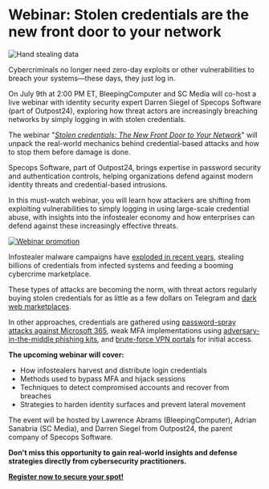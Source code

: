# Webinar: Stolen credentials are the new front door to your network

![Hand stealing data](https://www.bleepstatic.com/content/hl-images/2024/06/18/hand.jpg)

Cybercriminals no longer need zero-day exploits or other vulnerabilities to breach your systems—these days, they just log in.

On July 9th at 2:00 PM ET, BleepingComputer and SC Media will co-host a live webinar with identity security expert Darren Siegel of Specops Software (part of Outpost24), exploring how threat actors are increasingly breaching networks by simply logging in with stolen credentials.

The webinar "_[Stolen credentials: The New Front Door to Your Network](https://www.scworld.com/cybercast/stolen-credentials-the-new-front-door-to-your-network?utm%5Fsource=partner-campaign&utm%5Fmedium=bc%5Farticle&utm%5Fcampaign=sc-cybercast-bleepingcomputer-2025-july)_" will unpack the real-world mechanics behind credential-based attacks and how to stop them before damage is done.

Specops Software, part of Outpost24, brings expertise in password security and authentication controls, helping organizations defend against modern identity threats and credential-based intrusions.

In this must-watch webinar, you will learn how attackers are shifting from exploiting vulnerabilities to simply logging in using large-scale credential abuse, with insights into the infostealer economy and how enterprises can defend against these increasingly effective threats.​

[![Webinar promotion](https://www.bleepstatic.com/images/news/security/w/webinars/stolen-credentials-are-the-new-front-door/Webcast-20250709-V02_1200x628.jpg)](https://www.scworld.com/cybercast/stolen-credentials-the-new-front-door-to-your-network?utm%5Fsource=partner-campaign&utm%5Fmedium=bc%5Farticle&utm%5Fcampaign=sc-cybercast-bleepingcomputer-2025-july)

Infostealer malware campaigns have [exploded in recent years](https://www.bleepingcomputer.com/tag/info-stealer/), stealing billions of credentials from infected systems and feeding a booming cybercrime marketplace.

These types of attacks are becoming the norm, with threat actors regularly buying stolen credentials for as little as a few dollars on Telegram and [dark web marketplaces](https://www.bleepingcomputer.com/news/security/russian-market-emerges-as-a-go-to-shop-for-stolen-credentials/).

In other approaches, credentials are gathered using [password-spray attacks against Microsoft 365](https://www.bleepingcomputer.com/news/security/botnet-targets-basic-auth-in-microsoft-365-password-spray-attacks/), weak MFA implementations using [adversary-in-the-middle phishing kits](https://www.bleepingcomputer.com/news/security/new-rockstar-2fa-phishing-service-targets-microsoft-365-accounts/), and [brute-force VPN portals](https://www.bleepingcomputer.com/news/security/black-basta-ransomware-creates-automated-tool-to-brute-force-vpns/) for initial access.

**The upcoming webinar will cover:**

* How infostealers harvest and distribute login credentials
* Methods used to bypass MFA and hijack sessions
* Techniques to detect compromised accounts and recover from breaches
* Strategies to harden identity surfaces and prevent lateral movement

The event will be hosted by Lawrence Abrams (BleepingComputer), Adrian Sanabria (SC Media), and Darren Siegel from Outpost24, the parent company of Specops Software.

**Don't miss this opportunity to gain real-world insights and defense strategies directly from cybersecurity practitioners.**

**[Register now to secure your spot!](https://www.scworld.com/cybercast/stolen-credentials-the-new-front-door-to-your-network?utm%5Fsource=partner-campaign&utm%5Fmedium=bc%5Farticle&utm%5Fcampaign=sc-cybercast-bleepingcomputer-2025-july)**